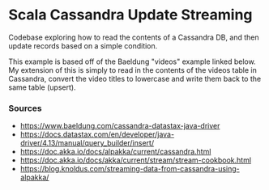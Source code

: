 # Scala Cassandra Update Streaming

Codebase exploring how to read the contents of a Cassandra DB, and then update records based on a simple condition.

This example is based off of the Baeldung "videos" example linked below. My extension of this is simply to read in the 
contents of the videos table in Cassandra, convert the video titles to lowercase and write them back to the same table (upsert).

### Sources

* https://www.baeldung.com/cassandra-datastax-java-driver
* https://docs.datastax.com/en/developer/java-driver/4.13/manual/query_builder/insert/
* https://doc.akka.io/docs/alpakka/current/cassandra.html
* https://doc.akka.io/docs/akka/current/stream/stream-cookbook.html
* https://blog.knoldus.com/streaming-data-from-cassandra-using-alpakka/